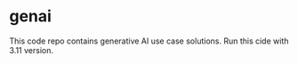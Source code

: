 # genai
This code repo contains generative AI use case solutions.
Run this cide with 3.11 version. 
